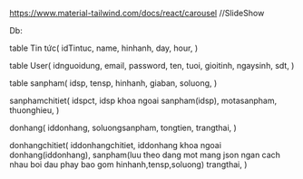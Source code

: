 https://www.material-tailwind.com/docs/react/carousel //SlideShow

Db:

table Tin tức(
idTintuc,
name,
hinhanh,
day,
hour,
)

table User(
idnguoidung,
email,
password,
ten,
tuoi,
gioitinh,
ngaysinh,
sdt,
)

table sanpham(
idsp,
tensp,
hinhanh,
giaban,
soluong,
)

sanphamchitiet(
idspct,
idsp khoa ngoai sanpham(idsp),
motasanpham,
thuonghieu,
)

donhang(
iddonhang,
soluongsanpham,
tongtien,
trangthai,
)

donhangchitiet(
iddonhangchitiet,
iddonhang khoa ngoai donhang(iddonhang),
sanpham(luu theo dang mot mang json ngan cach nhau boi dau phay bao gom hinhanh,tensp,soluong)
trangthai,
)
